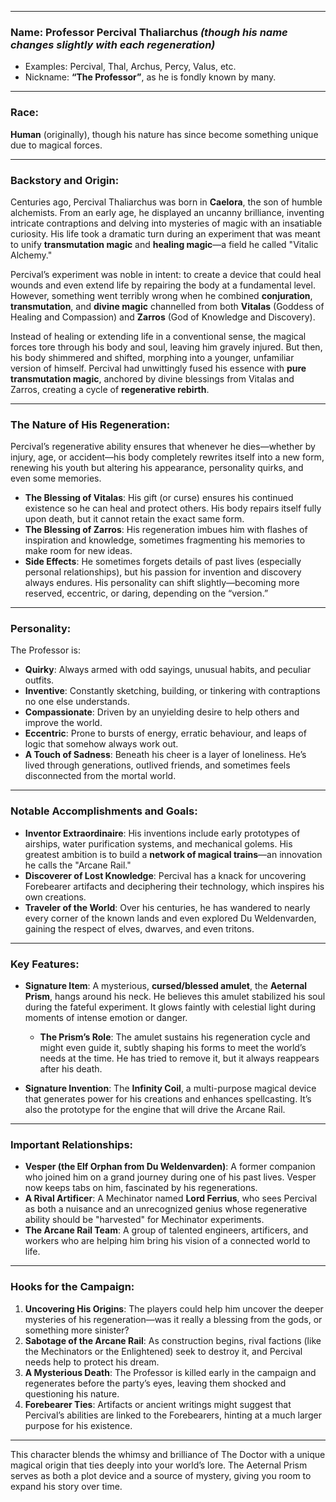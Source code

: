 
---

### **Name**: **Professor Percival Thaliarchus** *(though his name changes slightly with each regeneration)*  
- Examples: Percival, Thal, Archus, Percy, Valus, etc.  
- Nickname: **“The Professor”**, as he is fondly known by many.

---

### **Race**:  
**Human** (originally), though his nature has since become something unique due to magical forces.

---

### **Backstory and Origin**:  

Centuries ago, Percival Thaliarchus was born in **Caelora**, the son of humble alchemists. From an early age, he displayed an uncanny brilliance, inventing intricate contraptions and delving into mysteries of magic with an insatiable curiosity. His life took a dramatic turn during an experiment that was meant to unify **transmutation magic** and **healing magic**—a field he called "Vitalic Alchemy."  

Percival’s experiment was noble in intent: to create a device that could heal wounds and even extend life by repairing the body at a fundamental level. However, something went terribly wrong when he combined **conjuration**, **transmutation**, and **divine magic** channelled from both **Vitalas** (Goddess of Healing and Compassion) and **Zarros** (God of Knowledge and Discovery).  

Instead of healing or extending life in a conventional sense, the magical forces tore through his body and soul, leaving him gravely injured. But then, his body shimmered and shifted, morphing into a younger, unfamiliar version of himself. Percival had unwittingly fused his essence with **pure transmutation magic**, anchored by divine blessings from Vitalas and Zarros, creating a cycle of **regenerative rebirth**.  

---

### **The Nature of His Regeneration**:  

Percival’s regenerative ability ensures that whenever he dies—whether by injury, age, or accident—his body completely rewrites itself into a new form, renewing his youth but altering his appearance, personality quirks, and even some memories.  

- **The Blessing of Vitalas**: His gift (or curse) ensures his continued existence so he can heal and protect others. His body repairs itself fully upon death, but it cannot retain the exact same form.  
- **The Blessing of Zarros**: His regeneration imbues him with flashes of inspiration and knowledge, sometimes fragmenting his memories to make room for new ideas.  
- **Side Effects**: He sometimes forgets details of past lives (especially personal relationships), but his passion for invention and discovery always endures. His personality can shift slightly—becoming more reserved, eccentric, or daring, depending on the “version.”  

---

### **Personality**:  
The Professor is:  
- **Quirky**: Always armed with odd sayings, unusual habits, and peculiar outfits.  
- **Inventive**: Constantly sketching, building, or tinkering with contraptions no one else understands.  
- **Compassionate**: Driven by an unyielding desire to help others and improve the world.  
- **Eccentric**: Prone to bursts of energy, erratic behaviour, and leaps of logic that somehow always work out.  
- **A Touch of Sadness**: Beneath his cheer is a layer of loneliness. He’s lived through generations, outlived friends, and sometimes feels disconnected from the mortal world.  

---

### **Notable Accomplishments and Goals**:  
- **Inventor Extraordinaire**: His inventions include early prototypes of airships, water purification systems, and mechanical golems. His greatest ambition is to build a **network of magical trains**—an innovation he calls the "Arcane Rail."  
- **Discoverer of Lost Knowledge**: Percival has a knack for uncovering Forebearer artifacts and deciphering their technology, which inspires his own creations.  
- **Traveler of the World**: Over his centuries, he has wandered to nearly every corner of the known lands and even explored Du Weldenvarden, gaining the respect of elves, dwarves, and even tritons.  

---

### **Key Features**:  
- **Signature Item**: A mysterious, **cursed/blessed amulet**, the **Aeternal Prism**, hangs around his neck. He believes this amulet stabilized his soul during the fateful experiment. It glows faintly with celestial light during moments of intense emotion or danger.  
  - **The Prism’s Role**: The amulet sustains his regeneration cycle and might even guide it, subtly shaping his forms to meet the world’s needs at the time. He has tried to remove it, but it always reappears after his death.  

- **Signature Invention**: The **Infinity Coil**, a multi-purpose magical device that generates power for his creations and enhances spellcasting. It’s also the prototype for the engine that will drive the Arcane Rail.  

---

### **Important Relationships**:  
- **Vesper (the Elf Orphan from Du Weldenvarden)**: A former companion who joined him on a grand journey during one of his past lives. Vesper now keeps tabs on him, fascinated by his regenerations.  
- **A Rival Artificer**: A Mechinator named **Lord Ferrius**, who sees Percival as both a nuisance and an unrecognized genius whose regenerative ability should be "harvested" for Mechinator experiments.  
- **The Arcane Rail Team**: A group of talented engineers, artificers, and workers who are helping him bring his vision of a connected world to life.  

---

### **Hooks for the Campaign**:  
1. **Uncovering His Origins**: The players could help him uncover the deeper mysteries of his regeneration—was it really a blessing from the gods, or something more sinister?  
2. **Sabotage of the Arcane Rail**: As construction begins, rival factions (like the Mechinators or the Enlightened) seek to destroy it, and Percival needs help to protect his dream.  
3. **A Mysterious Death**: The Professor is killed early in the campaign and regenerates before the party’s eyes, leaving them shocked and questioning his nature.  
4. **Forebearer Ties**: Artifacts or ancient writings might suggest that Percival’s abilities are linked to the Forebearers, hinting at a much larger purpose for his existence.  

---

This character blends the whimsy and brilliance of The Doctor with a unique magical origin that ties deeply into your world’s lore. The Aeternal Prism serves as both a plot device and a source of mystery, giving you room to expand his story over time.
